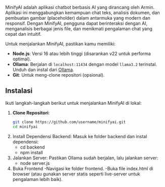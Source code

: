 MinifyAI adalah aplikasi chatbot berbasis AI yang dirancang oleh Armin. Aplikasi ini menggabungkan kemampuan chat teks, analisis dokumen, dan pembuatan gambar (placeholder) dalam antarmuka yang modern dan responsif. Dengan MinifyAI, pengguna dapat berinteraksi dengan AI, menganalisis berbagai jenis file, dan menikmati pengalaman chat yang cepat dan intuitif.

Untuk menjalankan MinifyAI, pastikan kamu memiliki:
- **Node.js**: Versi 16 atau lebih tinggi (disarankan v22 untuk performa optimal).
- **Ollama**: Berjalan di `localhost:11434` dengan model `llama3.2` terinstal. Unduh dan instal dari [Ollama](https://ollama.ai).
- **Git**: Untuk meng-clone repositori (opsional).

## Instalasi
Ikuti langkah-langkah berikut untuk menjalankan MinifyAI di lokal:

1. **Clone Repositori**:
   ```bash
   git clone https://github.com/username/minifyai.git
   cd minifyai
2. Install Dependensi Backend: Masuk ke folder backend dan instal dependensi:
   - cd backend
   - npm install
3. Jalankan Server: Pastikan Ollama sudah berjalan, lalu jalankan server:
   - node server.js
4. Buka Frontend
   -Navigasi ke folder frontend.
   -Buka file index.html di browser (atau gunakan server statis seperti live-server untuk pengalaman lebih baik).
